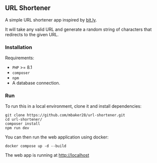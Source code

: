 ## URL Shortener

A simple URL shortener app inspired by [bit.ly](https://bit.ly).

It will take any valid URL and generate a random string of characters that redirects to the given URL.

### Installation

Requirements:

- `PHP` >= 8.1
- `composer`
- `npm`
- A database connection.

### Run

To run this in a local environment, clone it and install dependencies:

```
git clone https://github.com/mbaker28/url-shortener.git
cd url-shortener/
composer install
npm run dev
```

You can then run the web application using docker:

`docker compose up -d --build`

The web app is running at [http://localhost](http://localhost)